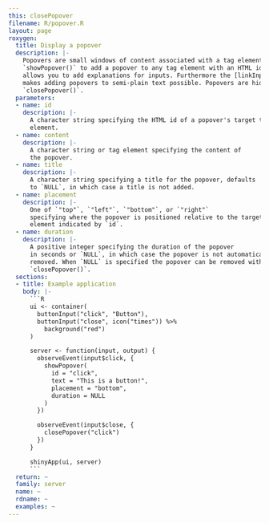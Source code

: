```yaml
---
this: closePopover
filename: R/popover.R
layout: page
roxygen:
  title: Display a popover
  description: |-
    Popovers are small windows of content associated with a tag element. Use
    `showPopover()` to add a popover to any tag element with an HTML id. This
    allows you to add explanations for inputs. Furthermore the [linkInput()](/yonder/0.0.5/linkInput().html)
    makes adding popovers to semi-plain text possible. Popovers are hidden with
    `closePopover()`.
  parameters:
  - name: id
    description: |-
      A character string specifying the HTML id of a popover's target tag
      element.
  - name: content
    description: |-
      A character string or tag element specifying the content of
      the popover.
  - name: title
    description: |-
      A character string specifying a title for the popover, defaults
      to `NULL`, in which case a title is not added.
  - name: placement
    description: |-
      One of `"top"`, `"left"`, `"bottom"`, or `"right"`
      specifying where the popover is positioned relative to the target tag
      element indicated by `id`.
  - name: duration
    description: |-
      A positive integer specifying the duration of the popover
      in seconds or `NULL`, in which case the popover is not automatically
      removed. When `NULL` is specified the popover can be removed with
      `closePopover()`.
  sections:
  - title: Example application
    body: |-
      ```R
      ui <- container(
        buttonInput("click", "Button"),
        buttonInput("close", icon("times")) %>%
          background("red")
      )

      server <- function(input, output) {
        observeEvent(input$click, {
          showPopover(
            id = "click",
            text = "This is a button!",
            placement = "bottom",
            duration = NULL
          )
        })

        observeEvent(input$close, {
          closePopover("click")
        })
      }

      shinyApp(ui, server)
      ```
  return: ~
  family: server
  name: ~
  rdname: ~
  examples: ~
---
```

